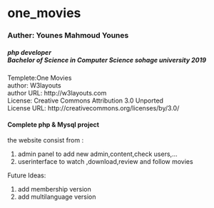 # one_movies
<h3>Auther: <span>Younes Mahmoud Younes</span></h3>
<h5>php developer <br>
Bachelor of Science  in Computer Science sohage university 2019 </h5>
 <p>Templete:One Movies<br>
 author: W3layouts<br>
author URL: http://w3layouts.com<br>
License: Creative Commons Attribution 3.0 Unported<br>
License URL: http://creativecommons.org/licenses/by/3.0/</p>
<h4> Complete php & Mysql project </h4>
<p> the website consist from :</p>
<ol>
<li>admin panel to add new admin,content,check users,...</li>
<li>userinterface to watch ,download,review and follow movies</li>
</ol>

<p>Future Ideas:</p>
<ol>
<li>add membership version</li>
<li>add multilanguage version</li>
</ol>